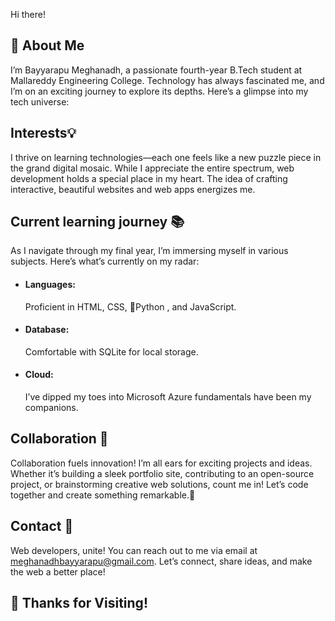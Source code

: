Hi there!


## 🚀 About Me

I’m Bayyarapu Meghanadh, a passionate fourth-year B.Tech student at Mallareddy Engineering College. Technology has always fascinated me, and I’m on an exciting journey to explore its depths. Here’s a glimpse into my tech universe:



## Interests💡

I thrive on learning technologies—each one feels like a new puzzle piece in the grand digital mosaic. While I appreciate the entire spectrum, web development holds a special place in my heart. The idea of crafting interactive, beautiful websites and web apps energizes me.
## Current learning journey 📚

As I navigate through my final year, I’m immersing myself in various subjects. Here’s what’s currently on my radar:

* #### Languages: 
    Proficient in HTML, CSS, 🐍Python , and JavaScript.
* #### Database:
     Comfortable with SQLite for local storage.
* #### Cloud:
     I’ve dipped my toes into Microsoft Azure fundamentals have been my companions.


## Collaboration 🤝
Collaboration fuels innovation! I’m all ears for exciting projects and ideas. Whether it’s building a sleek portfolio site, contributing to an open-source project, or brainstorming creative web solutions, count me in! Let’s code together and create something remarkable.🚀

## Contact 📧

Web developers, unite! You can reach out to me via email at meghanadhbayyarapu@gmail.com. Let’s connect, share ideas, and make the web a better place!
## 👋 Thanks for Visiting!
